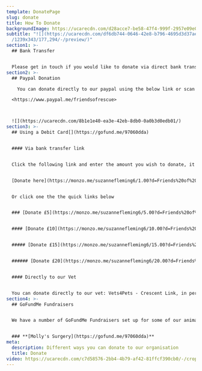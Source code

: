 ```yaml
---
template: DonatePage
slug: donate
title: How To Donate
backgroundImage: https://ucarecdn.com/d28acce7-be58-47f4-999f-2957e09e00c7/-/crop/628x180/427,92/-/preview/
subtitle: "![](https://ucarecdn.com/df6db744-0646-42e8-b796-4695d3d37ae1/-/crop\
  /1239x343/177,294/-/preview/)"
section1: >-
  ## Bank Transfer


  Please get in touch if you would like to donate via direct bank transfer and we can provide you with our details.
section2: >-
  ## Paypal Donation

    You can donate directly to our paypal using the below link or scan the QR code.

  <https://www.paypal.me/friendsofrescue>



  ![](https://ucarecdn.com/8b1e1e40-ea3e-42eb-8db0-0a0b3d0edb01/)
section3: >-
  ## Using a Debit Card[](https://gofund.me/97060dda)


  #### Via bank transfer link


  Click the following link and enter the amount you wish to donate, it will be deposited directly into our bank account.


  [Donate here](https://monzo.me/suzannefleming6/1.00?d=Friends%20of%20Rescue%20Donation)


  Or click one the the quick links below


  ### [Donate £5](https://monzo.me/suzannefleming6/5.00?d=Friends%20of%20Rescue%20Donation)


  #### [Donate £10](https://monzo.me/suzannefleming6/10.00?d=Friends%20of%20Rescue%20donation)


  ##### [Donate £15](https://monzo.me/suzannefleming6/15.00?d=Friends%20of%20Rescue%20Donation)


  ###### [Donate £20](https://monzo.me/suzannefleming6/20.00?d=Friends%20of%20Rescue%20Donation)


  #### Directly to our Vet


  You can donate directly to our vet: Vets4Pets - Crescent Link, in person or via phone **028 7131 4420**
section4: >-
  ## GoFundMe Fundraisers


  We have a number of GoFundMe Fundraisers set up for some of our animals. Our active fundraisers can be found below:


  ### **[Molly's Surgery](https://gofund.me/97060dda)**
meta:
  description: Different ways you can donate to our organisation
  title: Donate
video: https://ucarecdn.com/c7d58576-2bb4-4b79-af42-81ffcf390cb0/-/crop/528x357/0,170/-/preview/
---
```

